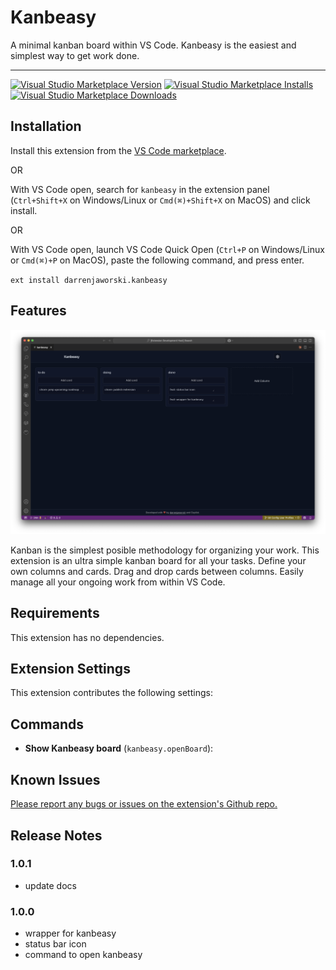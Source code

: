 # Kanbeasy

A minimal kanban board within VS Code. Kanbeasy is the easiest and simplest way to get work done.

---

[![Visual Studio Marketplace Version](https://img.shields.io/visual-studio-marketplace/v/darrenjaworski.kanbeasy?color=blue&logo=visual-studio)](https://marketplace.visualstudio.com/items?itemName=darrenjaworski.kanbeasy&WT.mc_id=darrenjaworski)
[![Visual Studio Marketplace Installs](https://img.shields.io/visual-studio-marketplace/i/darrenjaworski.poem-of-the-day?logo=visualstudio)](https://marketplace.visualstudio.com/items?itemName=darrenjaworski.kanbeasy&WT.mc_id=darrenjaworski)
[![Visual Studio Marketplace Downloads](https://img.shields.io/visual-studio-marketplace/d/darrenjaworski.poem-of-the-day?logo=visualstudio)](https://marketplace.visualstudio.com/items?itemName=darrenjaworski.kanbeasy&WT.mc_id=darrenjaworski)

## Installation

Install this extension from the [VS Code marketplace](https://marketplace.visualstudio.com/items?itemName=DarrenJaworski.kanbeasy).

OR

With VS Code open, search for `kanbeasy` in the extension panel (`Ctrl+Shift+X` on Windows/Linux or `Cmd(⌘)+Shift+X` on MacOS) and click install.

OR

With VS Code open, launch VS Code Quick Open (`Ctrl+P` on Windows/Linux or `Cmd(⌘)+P` on MacOS), paste the following command, and press enter.

`ext install darrenjaworski.kanbeasy`

## Features

![Kanbeasy](https://raw.githubusercontent.com/darrenjaworski/vscode-kanbeasy/refs/heads/main/kanbeasy-preview.png)

Kanban is the simplest posible methodology for organizing your work. This extension is an ultra simple kanban board for all your tasks. Define your own columns and cards. Drag and drop cards between columns. Easily manage all your ongoing work from within VS Code.

## Requirements

This extension has no dependencies.

## Extension Settings

This extension contributes the following settings:

## Commands

- **Show Kanbeasy board** (`kanbeasy.openBoard`):

## Known Issues

[Please report any bugs or issues on the extension's Github repo.](https://github.com/darrenjaworski/vscode-kanbeasy/issues/new)

## Release Notes

### 1.0.1

- update docs

### 1.0.0

- wrapper for kanbeasy
- status bar icon
- command to open kanbeasy
